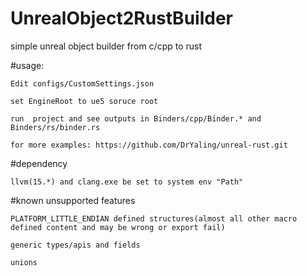 # UnrealObject2RustBuilder
simple unreal object builder from c/cpp to rust

#usage:

    Edit configs/CustomSettings.json
    
    set EngineRoot to ue5 soruce root
    
    run  project and see outputs in Binders/cpp/Binder.* and Binders/rs/binder.rs

    for more examples: https://github.com/DrYaling/unreal-rust.git
 #dependency
 
    llvm(15.*) and clang.exe be set to system env "Path"
#known unsupported features

    PLATFORM_LITTLE_ENDIAN defined structures(almost all other macro defined content and may be wrong or export fail)
    
    generic types/apis and fields
    
    unions
    

